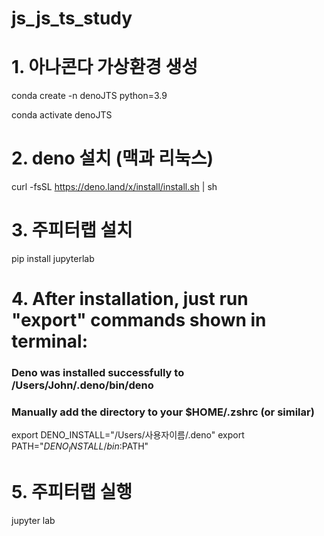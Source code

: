 # js_js_ts_study


# 1. 아나콘다 가상환경 생성 

conda create -n denoJTS python=3.9

conda activate denoJTS

# 2. deno 설치 (맥과 리눅스)

curl -fsSL https://deno.land/x/install/install.sh | sh

# 3. 주피터랩 설치

pip install jupyterlab

# 4. After installation, just run "export" commands shown in terminal:

### Deno was installed successfully to /Users/John/.deno/bin/deno

### Manually add the directory to your $HOME/.zshrc (or similar)

export DENO_INSTALL="/Users/사용자이름/.deno"
export PATH="$DENO_INSTALL/bin:$PATH"

# 5. 주피터랩 실행

jupyter lab